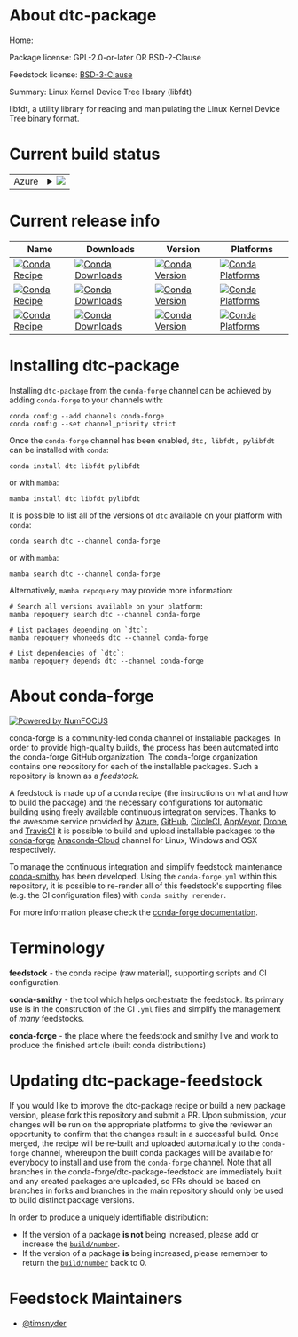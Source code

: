 About dtc-package
=================

Home: 

Package license: GPL-2.0-or-later OR BSD-2-Clause

Feedstock license: [BSD-3-Clause](https://github.com/conda-forge/dtc-package-feedstock/blob/main/LICENSE.txt)

Summary: Linux Kernel Device Tree library (libfdt)

libfdt, a utility library for reading and manipulating the Linux Kernel
Device Tree binary format.


Current build status
====================


<table>
    
  <tr>
    <td>Azure</td>
    <td>
      <details>
        <summary>
          <a href="https://dev.azure.com/conda-forge/feedstock-builds/_build/latest?definitionId=15611&branchName=main">
            <img src="https://dev.azure.com/conda-forge/feedstock-builds/_apis/build/status/dtc-package-feedstock?branchName=main">
          </a>
        </summary>
        <table>
          <thead><tr><th>Variant</th><th>Status</th></tr></thead>
          <tbody><tr>
              <td>linux_64_python3.10.____cpython</td>
              <td>
                <a href="https://dev.azure.com/conda-forge/feedstock-builds/_build/latest?definitionId=15611&branchName=main">
                  <img src="https://dev.azure.com/conda-forge/feedstock-builds/_apis/build/status/dtc-package-feedstock?branchName=main&jobName=linux&configuration=linux%20linux_64_python3.10.____cpython" alt="variant">
                </a>
              </td>
            </tr><tr>
              <td>linux_64_python3.11.____cpython</td>
              <td>
                <a href="https://dev.azure.com/conda-forge/feedstock-builds/_build/latest?definitionId=15611&branchName=main">
                  <img src="https://dev.azure.com/conda-forge/feedstock-builds/_apis/build/status/dtc-package-feedstock?branchName=main&jobName=linux&configuration=linux%20linux_64_python3.11.____cpython" alt="variant">
                </a>
              </td>
            </tr><tr>
              <td>linux_64_python3.8.____73_pypy</td>
              <td>
                <a href="https://dev.azure.com/conda-forge/feedstock-builds/_build/latest?definitionId=15611&branchName=main">
                  <img src="https://dev.azure.com/conda-forge/feedstock-builds/_apis/build/status/dtc-package-feedstock?branchName=main&jobName=linux&configuration=linux%20linux_64_python3.8.____73_pypy" alt="variant">
                </a>
              </td>
            </tr><tr>
              <td>linux_64_python3.8.____cpython</td>
              <td>
                <a href="https://dev.azure.com/conda-forge/feedstock-builds/_build/latest?definitionId=15611&branchName=main">
                  <img src="https://dev.azure.com/conda-forge/feedstock-builds/_apis/build/status/dtc-package-feedstock?branchName=main&jobName=linux&configuration=linux%20linux_64_python3.8.____cpython" alt="variant">
                </a>
              </td>
            </tr><tr>
              <td>linux_64_python3.9.____73_pypy</td>
              <td>
                <a href="https://dev.azure.com/conda-forge/feedstock-builds/_build/latest?definitionId=15611&branchName=main">
                  <img src="https://dev.azure.com/conda-forge/feedstock-builds/_apis/build/status/dtc-package-feedstock?branchName=main&jobName=linux&configuration=linux%20linux_64_python3.9.____73_pypy" alt="variant">
                </a>
              </td>
            </tr><tr>
              <td>linux_64_python3.9.____cpython</td>
              <td>
                <a href="https://dev.azure.com/conda-forge/feedstock-builds/_build/latest?definitionId=15611&branchName=main">
                  <img src="https://dev.azure.com/conda-forge/feedstock-builds/_apis/build/status/dtc-package-feedstock?branchName=main&jobName=linux&configuration=linux%20linux_64_python3.9.____cpython" alt="variant">
                </a>
              </td>
            </tr><tr>
              <td>osx_64_python3.10.____cpython</td>
              <td>
                <a href="https://dev.azure.com/conda-forge/feedstock-builds/_build/latest?definitionId=15611&branchName=main">
                  <img src="https://dev.azure.com/conda-forge/feedstock-builds/_apis/build/status/dtc-package-feedstock?branchName=main&jobName=osx&configuration=osx%20osx_64_python3.10.____cpython" alt="variant">
                </a>
              </td>
            </tr><tr>
              <td>osx_64_python3.11.____cpython</td>
              <td>
                <a href="https://dev.azure.com/conda-forge/feedstock-builds/_build/latest?definitionId=15611&branchName=main">
                  <img src="https://dev.azure.com/conda-forge/feedstock-builds/_apis/build/status/dtc-package-feedstock?branchName=main&jobName=osx&configuration=osx%20osx_64_python3.11.____cpython" alt="variant">
                </a>
              </td>
            </tr><tr>
              <td>osx_64_python3.8.____73_pypy</td>
              <td>
                <a href="https://dev.azure.com/conda-forge/feedstock-builds/_build/latest?definitionId=15611&branchName=main">
                  <img src="https://dev.azure.com/conda-forge/feedstock-builds/_apis/build/status/dtc-package-feedstock?branchName=main&jobName=osx&configuration=osx%20osx_64_python3.8.____73_pypy" alt="variant">
                </a>
              </td>
            </tr><tr>
              <td>osx_64_python3.8.____cpython</td>
              <td>
                <a href="https://dev.azure.com/conda-forge/feedstock-builds/_build/latest?definitionId=15611&branchName=main">
                  <img src="https://dev.azure.com/conda-forge/feedstock-builds/_apis/build/status/dtc-package-feedstock?branchName=main&jobName=osx&configuration=osx%20osx_64_python3.8.____cpython" alt="variant">
                </a>
              </td>
            </tr><tr>
              <td>osx_64_python3.9.____73_pypy</td>
              <td>
                <a href="https://dev.azure.com/conda-forge/feedstock-builds/_build/latest?definitionId=15611&branchName=main">
                  <img src="https://dev.azure.com/conda-forge/feedstock-builds/_apis/build/status/dtc-package-feedstock?branchName=main&jobName=osx&configuration=osx%20osx_64_python3.9.____73_pypy" alt="variant">
                </a>
              </td>
            </tr><tr>
              <td>osx_64_python3.9.____cpython</td>
              <td>
                <a href="https://dev.azure.com/conda-forge/feedstock-builds/_build/latest?definitionId=15611&branchName=main">
                  <img src="https://dev.azure.com/conda-forge/feedstock-builds/_apis/build/status/dtc-package-feedstock?branchName=main&jobName=osx&configuration=osx%20osx_64_python3.9.____cpython" alt="variant">
                </a>
              </td>
            </tr>
          </tbody>
        </table>
      </details>
    </td>
  </tr>
</table>

Current release info
====================

| Name | Downloads | Version | Platforms |
| --- | --- | --- | --- |
| [![Conda Recipe](https://img.shields.io/badge/recipe-dtc-green.svg)](https://anaconda.org/conda-forge/dtc) | [![Conda Downloads](https://img.shields.io/conda/dn/conda-forge/dtc.svg)](https://anaconda.org/conda-forge/dtc) | [![Conda Version](https://img.shields.io/conda/vn/conda-forge/dtc.svg)](https://anaconda.org/conda-forge/dtc) | [![Conda Platforms](https://img.shields.io/conda/pn/conda-forge/dtc.svg)](https://anaconda.org/conda-forge/dtc) |
| [![Conda Recipe](https://img.shields.io/badge/recipe-libfdt-green.svg)](https://anaconda.org/conda-forge/libfdt) | [![Conda Downloads](https://img.shields.io/conda/dn/conda-forge/libfdt.svg)](https://anaconda.org/conda-forge/libfdt) | [![Conda Version](https://img.shields.io/conda/vn/conda-forge/libfdt.svg)](https://anaconda.org/conda-forge/libfdt) | [![Conda Platforms](https://img.shields.io/conda/pn/conda-forge/libfdt.svg)](https://anaconda.org/conda-forge/libfdt) |
| [![Conda Recipe](https://img.shields.io/badge/recipe-pylibfdt-green.svg)](https://anaconda.org/conda-forge/pylibfdt) | [![Conda Downloads](https://img.shields.io/conda/dn/conda-forge/pylibfdt.svg)](https://anaconda.org/conda-forge/pylibfdt) | [![Conda Version](https://img.shields.io/conda/vn/conda-forge/pylibfdt.svg)](https://anaconda.org/conda-forge/pylibfdt) | [![Conda Platforms](https://img.shields.io/conda/pn/conda-forge/pylibfdt.svg)](https://anaconda.org/conda-forge/pylibfdt) |

Installing dtc-package
======================

Installing `dtc-package` from the `conda-forge` channel can be achieved by adding `conda-forge` to your channels with:

```
conda config --add channels conda-forge
conda config --set channel_priority strict
```

Once the `conda-forge` channel has been enabled, `dtc, libfdt, pylibfdt` can be installed with `conda`:

```
conda install dtc libfdt pylibfdt
```

or with `mamba`:

```
mamba install dtc libfdt pylibfdt
```

It is possible to list all of the versions of `dtc` available on your platform with `conda`:

```
conda search dtc --channel conda-forge
```

or with `mamba`:

```
mamba search dtc --channel conda-forge
```

Alternatively, `mamba repoquery` may provide more information:

```
# Search all versions available on your platform:
mamba repoquery search dtc --channel conda-forge

# List packages depending on `dtc`:
mamba repoquery whoneeds dtc --channel conda-forge

# List dependencies of `dtc`:
mamba repoquery depends dtc --channel conda-forge
```


About conda-forge
=================

[![Powered by
NumFOCUS](https://img.shields.io/badge/powered%20by-NumFOCUS-orange.svg?style=flat&colorA=E1523D&colorB=007D8A)](https://numfocus.org)

conda-forge is a community-led conda channel of installable packages.
In order to provide high-quality builds, the process has been automated into the
conda-forge GitHub organization. The conda-forge organization contains one repository
for each of the installable packages. Such a repository is known as a *feedstock*.

A feedstock is made up of a conda recipe (the instructions on what and how to build
the package) and the necessary configurations for automatic building using freely
available continuous integration services. Thanks to the awesome service provided by
[Azure](https://azure.microsoft.com/en-us/services/devops/), [GitHub](https://github.com/),
[CircleCI](https://circleci.com/), [AppVeyor](https://www.appveyor.com/),
[Drone](https://cloud.drone.io/welcome), and [TravisCI](https://travis-ci.com/)
it is possible to build and upload installable packages to the
[conda-forge](https://anaconda.org/conda-forge) [Anaconda-Cloud](https://anaconda.org/)
channel for Linux, Windows and OSX respectively.

To manage the continuous integration and simplify feedstock maintenance
[conda-smithy](https://github.com/conda-forge/conda-smithy) has been developed.
Using the ``conda-forge.yml`` within this repository, it is possible to re-render all of
this feedstock's supporting files (e.g. the CI configuration files) with ``conda smithy rerender``.

For more information please check the [conda-forge documentation](https://conda-forge.org/docs/).

Terminology
===========

**feedstock** - the conda recipe (raw material), supporting scripts and CI configuration.

**conda-smithy** - the tool which helps orchestrate the feedstock.
                   Its primary use is in the construction of the CI ``.yml`` files
                   and simplify the management of *many* feedstocks.

**conda-forge** - the place where the feedstock and smithy live and work to
                  produce the finished article (built conda distributions)


Updating dtc-package-feedstock
==============================

If you would like to improve the dtc-package recipe or build a new
package version, please fork this repository and submit a PR. Upon submission,
your changes will be run on the appropriate platforms to give the reviewer an
opportunity to confirm that the changes result in a successful build. Once
merged, the recipe will be re-built and uploaded automatically to the
`conda-forge` channel, whereupon the built conda packages will be available for
everybody to install and use from the `conda-forge` channel.
Note that all branches in the conda-forge/dtc-package-feedstock are
immediately built and any created packages are uploaded, so PRs should be based
on branches in forks and branches in the main repository should only be used to
build distinct package versions.

In order to produce a uniquely identifiable distribution:
 * If the version of a package **is not** being increased, please add or increase
   the [``build/number``](https://docs.conda.io/projects/conda-build/en/latest/resources/define-metadata.html#build-number-and-string).
 * If the version of a package **is** being increased, please remember to return
   the [``build/number``](https://docs.conda.io/projects/conda-build/en/latest/resources/define-metadata.html#build-number-and-string)
   back to 0.

Feedstock Maintainers
=====================

* [@timsnyder](https://github.com/timsnyder/)


